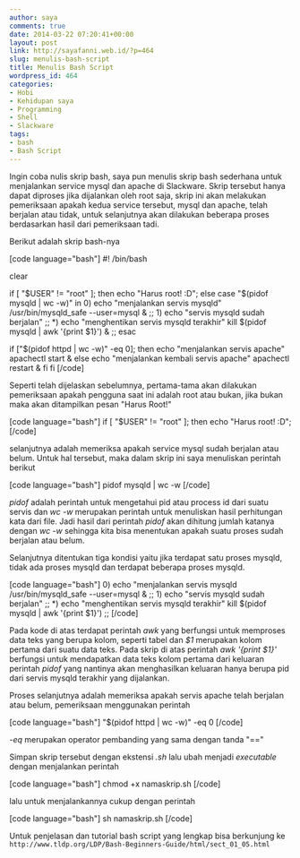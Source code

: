 ```yaml
---
author: saya
comments: true
date: 2014-03-22 07:20:41+00:00
layout: post
link: http://sayafanni.web.id/?p=464
slug: menulis-bash-script
title: Menulis Bash Script
wordpress_id: 464
categories:
- Hobi
- Kehidupan saya
- Programming
- Shell
- Slackware
tags:
- bash
- Bash Script
---
```


Ingin coba nulis skrip bash, saya pun menulis skrip bash sederhana untuk menjalankan service mysql dan apache di Slackware.
Skrip tersebut hanya dapat diproses jika dijalankan oleh root saja, skrip ini akan melakukan pemeriksaan apakah kedua service tersebut, mysql dan apache, telah berjalan atau tidak, untuk selanjutnya akan dilakukan beberapa proses berdasarkan hasil dari pemeriksaan tadi.

Berikut adalah skrip bash-nya
<!-- more -->

[code language="bash"]
#! /bin/bash

clear

if [ "$USER" != "root" ]; then
   echo "Harus root! :D";
else
   case "$(pidof mysqld | wc -w)" in
      0) echo "menjalankan servis mysqld"
         /usr/bin/mysqld_safe --user=mysql &
         ;;
      1) echo "servis mysqld sudah berjalan"
         ;;
      *) echo "menghentikan servis mysqld terakhir"
         kill $(pidof mysqld | awk '{print $1}') &
         ;;
   esac

   if ["$(pidof httpd | wc -w)" -eq 0]; then
      echo "menjalankan servis apache"
      apachectl start &
   else
      echo "menjalankan kembali servis apache"
      apachectl restart &
   fi
fi
[/code]


Seperti telah dijelaskan sebelumnya, pertama-tama akan dilakukan pemeriksaan apakah pengguna saat ini adalah root atau bukan, jika bukan maka akan ditampilkan pesan "Harus Root!"

[code language="bash"]
if [ "$USER" != "root" ]; then echo "Harus root! :D";
[/code]


selanjutnya adalah memeriksa apakah service mysql sudah berjalan atau belum. Untuk hal tersebut, maka dalam skrip ini saya menuliskan perintah berikut

[code language="bash"]
pidof mysqld | wc -w
[/code]


_pidof_ adalah perintah untuk mengetahui pid atau process id dari suatu servis dan _wc -w_ merupakan perintah untuk menuliskan hasil perhitungan kata dari file. Jadi hasil dari perintah _pidof_ akan dihitung jumlah katanya dengan _wc -w_ sehingga kita bisa menentukan apakah suatu proses sudah berjalan atau belum.

Selanjutnya ditentukan tiga kondisi yaitu jika terdapat satu proses mysqld, tidak ada proses mysqld dan terdapat beberapa proses mysqld.

[code language="bash"]
      0) echo "menjalankan servis mysqld
         /usr/bin/mysqld_safe --user=mysql &
         ;;
      1) echo "servis mysqld sudah berjalan"
         ;;
      *) echo "menghentikan servis mysqld terakhir"
         kill $(pidof mysqld | awk '{print $1}')
         ;;
[/code]


Pada kode di atas terdapat perintah _awk_ yang berfungsi untuk memproses data teks yang berupa kolom, seperti tabel dan _$1_ merupakan kolom pertama dari suatu data teks. Pada skrip di atas perintah _awk '{print $1}'_ berfungsi untuk mendapatkan data teks kolom pertama dari keluaran perintah _pidof_ yang nantinya akan menghasilkan keluaran hanya berupa pid dari servis mysqld terakhir yang dijalankan.

Proses selanjutnya adalah memeriksa apakah servis apache telah berjalan atau belum, pemeriksaan menggunakan perintah

[code language="bash"]
"$(pidof httpd | wc -w)" -eq 0
[/code]


_-eq_ merupakan operator pembanding yang sama dengan tanda "=="

Simpan skrip tersebut dengan ekstensi _.sh_ lalu ubah menjadi _executable_ dengan menjalankan perintah

[code language="bash"]
chmod +x namaskrip.sh
[/code]


lalu untuk menjalankannya cukup dengan perintah

[code language="bash"]
sh namaskrip.sh
[/code]

Untuk penjelasan dan tutorial bash script yang lengkap bisa berkunjung ke `http://www.tldp.org/LDP/Bash-Beginners-Guide/html/sect_01_05.html`
